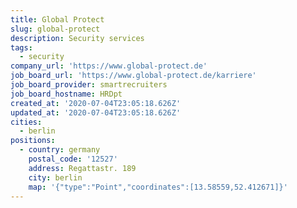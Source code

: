 ```yaml
---
title: Global Protect
slug: global-protect
description: Security services
tags:
  - security
company_url: 'https://www.global-protect.de'
job_board_url: 'https://www.global-protect.de/karriere'
job_board_provider: smartrecruiters
job_board_hostname: HRDpt
created_at: '2020-07-04T23:05:18.626Z'
updated_at: '2020-07-04T23:05:18.626Z'
cities:
  - berlin
positions:
  - country: germany
    postal_code: '12527'
    address: Regattastr. 189
    city: berlin
    map: '{"type":"Point","coordinates":[13.58559,52.412671]}'
---
```


